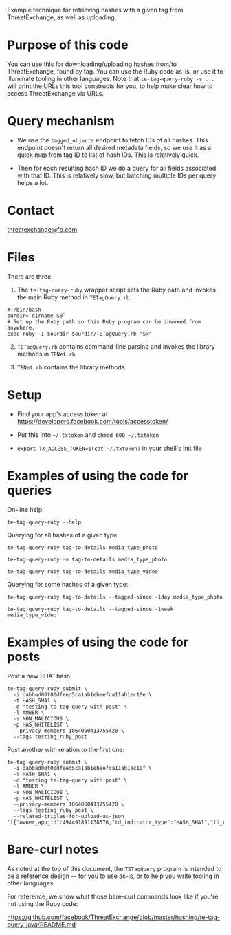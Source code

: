 Example technique for retrieving hashes with a given tag from ThreatExchange, as well as uploading.

# Purpose of this code

You can use this for downloading/uploading hashes from/to ThreatExchange, found by tag. You can use the Ruby code as-is, or use it to illuminate tooling in other languages. Note that `te-tag-query-ruby -s ...` will print the URLs this tool constructs for you, to help make clear how to access ThreatExchange via URLs.

# Query mechanism

* We use the `tagged_objects` endpoint to fetch IDs of all hashes. This
endpoint doesn't return all desired metadata fields, so we use it as a quick
map from tag ID to list of hash IDs. This is relatively quick.

* Then for each resulting hash ID we do a query for all fields associated with
that ID. This is relatively slow, but batching multiple IDs per query helps a
lot.

# Contact

threatexchange@fb.com

# Files

There are three.

1. The `te-tag-query-ruby` wrapper script sets the Ruby path and invokes the main Ruby method in `TETagQuery.rb`.

```
#!/bin/bash
ourdir=`dirname $0`
# Set up the Ruby path so this Ruby program can be invoked from anywhere.
exec ruby -I $ourdir $ourdir/TETagQuery.rb "$@"
```

2. `TETagQuery.rb` contains command-line parsing and invokes the library methods in `TENet.rb`.

3. `TENet.rb` contains the library methods.

# Setup

* Find your app's access token at https://developers.facebook.com/tools/accesstoken/

* Put this into `~/.txtoken` and `chmod 600 ~/.txtoken`

* `export TX_ACCESS_TOKEN=$(cat ~/.txtoken)` in your shell's init file

# Examples of using the code for queries

On-line help:
```
te-tag-query-ruby --help
```

Querying for all hashes of a given type:
```
te-tag-query-ruby tag-to-details media_type_photo

te-tag-query-ruby -v tag-to-details media_type_photo

te-tag-query-ruby tag-to-details media_type_video
```

Querying for some hashes of a given type:
```
te-tag-query-ruby tag-to-details --tagged-since -1day media_type_photo

te-tag-query-ruby tag-to-details --tagged-since -1week media_type_video
```

# Examples of using the code for posts

Post a new SHA1 hash:

```
te-tag-query-ruby submit \
  -i dabbad00f00dfeed5ca1ab1ebeefca11ab1ec10e \
  -t HASH_SHA1 \
  -d "testing te-tag-query with post" \
  -l AMBER \
  -s NON_MALICIOUS \
  -p HAS_WHITELIST \
  --privacy-members 1064060413755420 \
  --tags testing_ruby_post
```

Post another with relation to the first one:

```
te-tag-query-ruby submit \
  -i dabbad00f00dfeed5ca1ab1ebeefca11ab1ec10f \
  -t HASH_SHA1 \
  -d "testing te-tag-query with post" \
  -l AMBER \
  -s NON_MALICIOUS \
  -p HAS_WHITELIST \
  --privacy-members 1064060413755420 \
  --tags testing_ruby_post \
  --related-triples-for-upload-as-json '[{"owner_app_id":494491891138576,"td_indicator_type":"HASH_SHA1","td_raw_indicator":"dabbad00f00dfeed5ca1ab1ebeefca11ab1ec10e"}]'
```

# Bare-curl notes

As noted at the top of this document, the `TETagQuery` program is intended to be a reference design -- for you to use as-is, or to help you write tooling in other languages.

For reference, we show what those bare-curl commands look like if you're not using the Ruby code:

https://github.com/facebook/ThreatExchange/blob/master/hashing/te-tag-query-java/README.md

